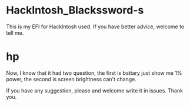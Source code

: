 # HackIntosh_Blackssword-s
This is my EFI for HackIntosh used. If you have better advice, welcome to tell me.



# hp
Now, I know that it had two question, the first is battary just show me 1% power, the second is screen brightness can't change.

If you have any suggestion, please and welcome write it in issues. Thank you.
